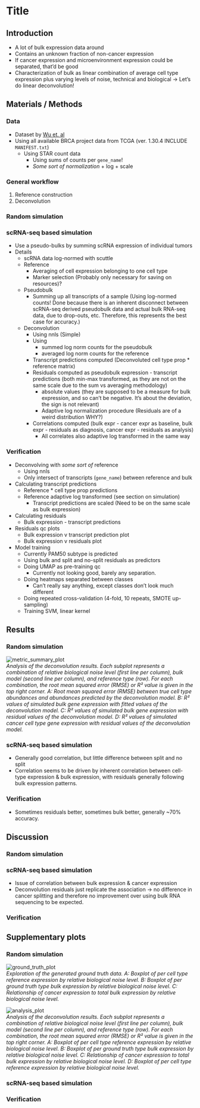 # Title

## Introduction

* A lot of bulk expression data around
* Contains an unknown fraction of non-cancer expression
* If cancer expression and microenvironment expression could be separated, that’d be good
* Characterization of bulk as linear combination of average cell type expression
  plus varying levels of noise, technical and biological → Let’s do linear
  deconvolution!

## Materials / Methods

### Data

* Dataset by [Wu et. al](https://www.nature.com/articles/s41588-021-00911-1)
* Using all available BRCA project data from TCGA (ver. 1.30.4 INCLUDE
  `MANIFEST.txt`)
  * Using STAR count data
    * Using sums of counts per `gene_name`!
    * _Some sort of normalization_ + log + scale

### General workflow

1. Reference construction
1. Deconvolution

### Random simulation

### scRNA-seq based simulation

* Use a pseudo-bulks by summing scRNA expression of individual tumors
* Details
  * scRNA data log-normed with scuttle
  * Reference
    * Averaging of cell expression belonging to one cell type
    * Marker selection (Probably only necessary for saving on resources)?
  * Pseudobulk
    * Summing up all transcripts of a sample (Using log-normed counts! Done
      because there is an inherent disconnect between scRNA-seq derived
      pseudobulk data and actual bulk RNA-seq data, due to drop-outs, etc.
      Therefore, this represents the best case for accuracy.)
  * Deconvolution
    * Using nnls (Simple)
    * Using
      * summed log norm counts for the pseudobulk
      * averaged log norm counts for the reference
    * Transcript predictions computed (Deconvoluted cell type prop * reference
      matrix)
    * Residuals computed as pseudobulk expression - transcript predictions
      (both min-max transformed, as they are not on the same scale due to the
      sum vs averaging methodology)
      * absolute values (they are supposed to be a measure for bulk
        expression, and so can’t be negative. It’s about the deviation, the
        sign is not relevant)
      * Adaptive log normalization procedure (Residuals are of a weird
        distribution WHY?)
    * Correlations computed (bulk expr - cancer expr as baseline, bulk expr -
      residuals as diagnosis, cancer expr - residuals as analysis)
      * All correlates also adaptive log transformed in the same way

### Verification

* Deconvolving with _some sort of_ reference
  * Using nnls
  * Only intersect of transcripts (`gene_name`) between reference and bulk
* Calculating transcript predictions
  * Reference * cell type prop predictions
  * Reference adaptive log transformed (see section on simulation)
    * Transcript predictions are scaled (Need to be on the same scale as bulk
      expression)
* Calculating residuals
  * Bulk expression - transcript predictions
* Residuals qc plots
  * Bulk expression v transcript prediction plot
  * Bulk expression v residuals plot
* Model training
  * Currently PAM50 subtype is predicted
  * Using bulk and split and no-split residuals as predictors
  * Doing UMAP as pre-training qc
    * Currently not looking good, barely any separation.
  * Doing heatmaps separated between classes
    * Can’t really say anything, except classes don’t look much different
  * Doing repeated cross-validation (4-fold, 10 repeats, SMOTE up-sampling)
  * Training SVM, linear kernel

## Results

### Random simulation

![metric_summary_plot](./cancer-cleaning-output/notebook/random_deconv_exploration_files/figure-html/summary_metric_plot_print-1.png)  
*Analysis of the deconvolution results. Each subplot represents a combination of relative biological noise level (first line per column), bulk model (second line per column), and reference type (row). For each combination, the root mean squared error (RMSE) or R² value is given in the top right corner. A: Root mean squared error (RMSE) between true cell type abundances and abundances predicted by the deconvolution model. B: R² values of simulated bulk gene expression with fitted values of the deconvolution model. C: R² values of simulated bulk gene expression with residual values of the deconvolution model. D: R² values of simulated cancer cell type gene expression with residual values of the deconvolution model.*

### scRNA-seq based simulation

* Generally good correlation, but little difference between split and no split
* Correlation seems to be driven by inherent correlation between cell-type
  expression & bulk expression, with residuals generally following bulk
  expression patterns.

### Verification

* Sometimes residuals better, sometimes bulk better, generally ~70% accuracy.

## Discussion

### Random simulation

### scRNA-seq based simulation

* Issue of correlation between bulk expression & cancer expression
* Deconvolution residuals just replicate the association -> no difference in
  cancer splitting and therefore no improvement over using bulk RNA sequencing
  to be expected.

### Verification

## Supplementary plots

### Random simulation

![ground_truth_plot](./cancer-cleaning-output/notebook/random_deconv_exploration_files/figure-html/ground_truth_plot-1.png)  
*Exploration of the generated ground truth data. A: Boxplot of per cell type reference expression by relative biological noise level. B: Boxplot of per ground truth type bulk expression by relative biological noise level. C: Relationship of cancer expression to total bulk expression by relative biological noise level.*

![analysis_plot](./cancer-cleaning-output/notebook/random_deconv_exploration_files/figure-html/analysis_plot-1.png)  
*Analysis of the deconvolution results. Each subplot represents a combination of relative biological noise level (first line per column), bulk model (second line per column), and reference type (row). For each combination, the root mean squared error (RMSE) or R² value is given in the top right corner. A: Boxplot of per cell type reference expression by relative biological noise level. B: Boxplot of per ground truth type bulk expression by relative biological noise level. C: Relationship of cancer expression to total bulk expression by relative biological noise level. D: Boxplot of per cell type reference expression by relative biological noise level.*

### scRNA-seq based simulation

### Verification
